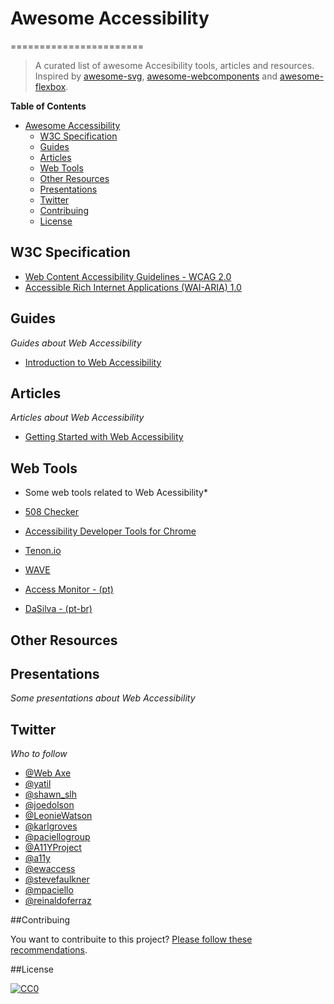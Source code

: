 # Awesome Accessibility
=======================

> A curated list of awesome Accesibility tools, articles and resources. Inspired by [awesome-svg](https://github.com/willianjusten/awesome-svg), [awesome-webcomponents](https://github.com/obetomuniz/awesome-webcomponents) and [awesome-flexbox](https://github.com/afonsopacifer/awesome-flexbox).

**Table of Contents** 

- [Awesome Accessibility](##awesome-accessibility)
  - [W3C Specification](#w3c-specification)
  - [Guides](#guides)
  - [Articles](#articles)
  - [Web Tools](#web-tools)
  - [Other Resources](#other-resources)
  - [Presentations](#presentations)
  - [Twitter](#twitter)
  - [Contribuing](#contribuing)
  - [License](#license)


## W3C Specification

* [Web Content Accessibility Guidelines - WCAG 2.0](http://www.w3.org/TR/WCAG20/)
* [Accessible Rich Internet Applications (WAI-ARIA) 1.0](http://www.w3.org/TR/wai-aria/)

## Guides


*Guides about Web Accessibility*


* [Introduction to Web Accessibility](https://webaccessibility.withgoogle.com/course)


## Articles

*Articles about Web Accessibility*

* [Getting Started with Web Accessibility](http://www.w3.org/WAI/gettingstarted/Overview.html)

## Web Tools

* Some web tools related to Web Acessibility*

* [508 Checker](http://www.508checker.com/)
* [Accessibility Developer Tools for Chrome](https://chrome.google.com/webstore/detail/accessibility-developer-t/fpkknkljclfencbdbgkenhalefipecmb?hl=en)
* [Tenon.io](https://tenon.io/)
* [WAVE](http://wave.webaim.org/)
* [Access Monitor - (pt) ](http://www.acessibilidade.gov.pt/accessmonitor/)
* [DaSilva - (pt-br) ](http://www.dasilva.org.br/)


## Other Resources

## Presentations

*Some presentations about Web Accessibility*


## Twitter

*Who to follow*

* [@Web Axe](https://twitter.com/webaxe)
* [@yatil](https://twitter.com/yatil)
* [@shawn_slh](https://twitter.com/shawn_slh)
* [@joedolson](https://twitter.com/joedolson)
* [@LeonieWatson](https://twitter.com/LeonieWatson)
* [@karlgroves](https://twitter.com/karlgroves)
* [@paciellogroup](https://twitter.com/paciellogroup)
* [@A11YProject](https://twitter.com/A11YProject)
* [@a11y](https://twitter.com/a11y)
* [@ewaccess](https://twitter.com/ewaccess)
* [@stevefaulkner](https://twitter.com/stevefaulkner)
* [@mpaciello](https://twitter.com/mpaciello)
* [@reinaldoferraz](https://twitter.com/reinaldoferraz)

##Contribuing

You want to contribuite to this project? [Please follow these recommendations](https://github.com/brunopulis/awesome-a11y/blob/master/contributing.md).

##License

[![CC0](https://i.creativecommons.org/l/by/4.0/88x31.png)](http://creativecommons.org/licenses/by/4.0/)

